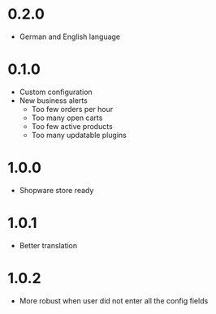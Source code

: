 # 0.2.0

- German and English language

# 0.1.0

- Custom configuration
- New business alerts
  - Too few orders per hour
  - Too many open carts
  - Too few active products
  - Too many updatable plugins

# 1.0.0

- Shopware store ready

# 1.0.1

- Better translation

# 1.0.2

- More robust when user did not enter all the config fields
